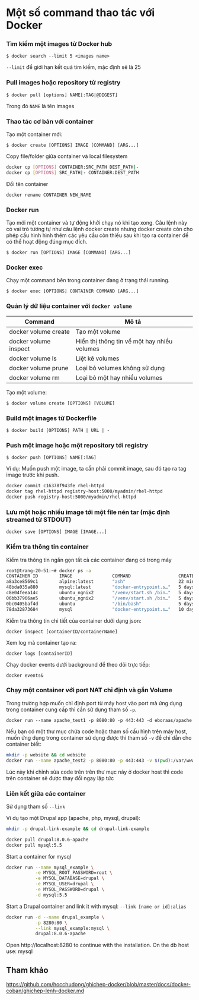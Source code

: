 # Một số command thao tác với Docker

### Tìm kiếm một images từ Docker hub

	$ docker search --limit 5 <images name>

`--limit` để giới hạn kết quả tìm kiếm, mặc định sẽ là 25

### Pull images hoặc repository từ registry

	$ docker pull [options] NAME[:TAG|@DIGEST]

Trong đó `NAME` là tên images

### Thao tác cơ bản với container

Tạo một container mới:

	$ docker create [OPTIONS] IMAGE [COMMAND] [ARG...]

Copy file/folder giữa container và local filesystem

```sh
docker cp [OPTIONS] CONTAINER:SRC_PATH DEST_PATH|-
docker cp [OPTIONS] SRC_PATH|- CONTAINER:DEST_PATH
```

Đổi tên container

	docker rename CONTAINER NEW_NAME

### Docker run

Tạo mới một container và tự động khởi chạy nó khi tạo xong. Câu lệnh này có vai trò tương tự như câu lệnh docker create nhưng docker create còn cho phép cấu hình hình thêm các yêu cầu còn thiếu sau khi tạo ra container để có thể hoạt động đúng mục đích.

	$ docker run [OPTIONS] IMAGE [COMMAND] [ARG...]

### Docker exec

Chạy một command bên trong container đang ở trạng thái running.

	$ docker exec [OPTIONS] CONTAINER COMMAND [ARG...]

### Quản lý dữ liệu container với `docker volume`

| Command|	Mô tả|
|--|--|
| docker volume create	|Tạo một volume|
| docker volume inspect	|Hiển thị thông tin về một hay nhiều volumes|
| docker volume ls	|Liệt kê volumes|
| docker volume prune|	Loại bỏ volumes không sử dụng|
| docker volume rm	|Loại bỏ một hay nhiều volumes|

Tạo một volume:

	$ docker volume create [OPTIONS] [VOLUME]

### Build một images từ Dockerfile

	$ docker build [OPTIONS] PATH | URL | -

### Push một image hoặc một repository tới registry

	$ docker push [OPTIONS] NAME[:TAG]

Ví dụ: Muốn push một image, ta cần phải commit image, sau đó tạo ra tag image trước khi push.

```sh
docker commit c16378f943fe rhel-httpd
docker tag rhel-httpd registry-host:5000/myadmin/rhel-httpd
docker push registry-host:5000/myadmin/rhel-httpd
```

### Lưu một hoặc nhiều image tới một file nén tar (mặc định streamed từ STDOUT)

	docker save [OPTIONS] IMAGE [IMAGE...]



### Kiểm tra thông tin container

Kiểm tra thông tin ngắn gọn tất cả các container đang có trong máy

```sh
root@trang-20-51:~# docker ps -a
CONTAINER ID        IMAGE               COMMAND                  CREATED             STATUS                    PORTS               NAMES
a8a3ce8569c1        alpine:latest       "ash"                    22 minutes ago      Up 22 minutes                                 no-net-alpine
48bda035a880        mysql:latest        "docker-entrypoint.s…"   5 days ago          Exited (0) 4 days ago                         db
c8e04feea14c        ubuntu_ngnix2       "/venv/start.sh /bin…"   5 days ago          Exited (0) 5 days ago                         relaxed_johnson
06bb37966ae5        ubuntu_ngnix2       "/venv/start.sh /bin…"   5 days ago          Created                                       naughty_chaplygin
0bc0405baf4d        ubuntu              "/bin/bash"              5 days ago          Exited (0) 22 hours ago                       elastic_minsky
78da32873684        mysql               "docker-entrypoint.s…"   10 days ago         Exited (0) 10 days ago                        mysql1
```

Kiểm tra thông tin chi tiết của container dưới dạng json:

	docker inspect [containerID/containerName]

Xem log mà container tạo ra:

	docker logs [containerID]

Chạy docker events dưới background để theo dõi trực tiếp:

	docker events&

### Chạy một container với port NAT chỉ định và gắn Volume

Trong trường hợp muốn chỉ định port từ máy host vào port mà ứng dụng trong container cung cấp thì cần sử dụng tham số `-p`. 

	docker run --name apache_test1 -p 8080:80 -p 443:443 -d eboraas/apache

Nếu bạn có một thư mục chứa code hoặc tham số cấu hình trên máy host, muốn ứng dụng trong container sử dụng được thì tham số `-v` để chỉ dẫn cho container biết:

```sh 
mkdir -p website && cd website
docker run --name apache_test2 -p 8080:80 -p 443:443 -v $(pwd):/var/www/  -d eboraas/apache
```

Lúc này khi chỉnh sửa code trên trên thư mục này ở docker host thì code trên container sẽ được thay đổi ngay lập tức

### Liên kết giữa các container

Sử dụng tham số `--link`

Ví dụ tạo một Drupal app (apache, php, mysql, drupal):

```sh
mkdir -p drupal-link-example && cd drupal-link-example

docker pull drupal:8.0.6-apache
docker pull mysql:5.5
```

Start a container for mysql

```sh
docker run --name mysql_example \
           -e MYSQL_ROOT_PASSWORD=root \
           -e MYSQL_DATABASE=drupal \
           -e MYSQL_USER=drupal \
           -e MYSQL_PASSWORD=drupal \
           -d mysql:5.5
```

Start a Drupal container and link it with mysql: `--link [name or id]:alias`

```sh
docker run -d --name drupal_example \
           -p 8280:80 \
           --link mysql_example:mysql \
           drupal:8.0.6-apache
```

Open http://localhost:8280 to continue with the installation. On the db host use: mysql







## Tham khảo
                                                                                                                                                                                                                                                                   
https://github.com/hocchudong/ghichep-docker/blob/master/docs/docker-coban/ghichep-lenh-docker.md